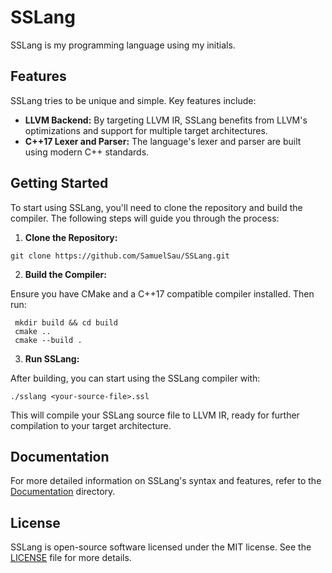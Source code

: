 # SSLang

SSLang is my programming language using my initials.

## Features

SSLang tries to be unique and simple. Key features include:

- **LLVM Backend:** By targeting LLVM IR, SSLang benefits from LLVM's optimizations and support for multiple target architectures.
- **C++17 Lexer and Parser:** The language's lexer and parser are built using modern C++ standards.

## Getting Started

To start using SSLang, you'll need to clone the repository and build the compiler. The following steps will guide you through the process:

1. **Clone the Repository:**
 ```
 git clone https://github.com/SamuelSau/SSLang.git
```
2. **Build the Compiler:**

Ensure you have CMake and a C++17 compatible compiler installed. Then run:
```
 mkdir build && cd build
 cmake ..
 cmake --build .
```
3. **Run SSLang:**

After building, you can start using the SSLang compiler with:

```
./sslang <your-source-file>.ssl
```

This will compile your SSLang source file to LLVM IR, ready for further compilation to your target architecture.

## Documentation

For more detailed information on SSLang's syntax and features, refer to the [Documentation](https://github.com/SamuelSau/SSLang/blob/main/Documentation.md) directory.

## License

SSLang is open-source software licensed under the MIT license. See the [LICENSE](LICENSE) file for more details.
